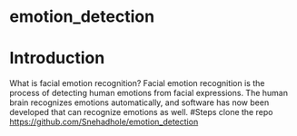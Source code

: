 # emotion_detection
# Introduction
What is facial emotion recognition? Facial emotion recognition is the process of detecting human emotions from facial expressions. The human brain recognizes emotions automatically, and software has now been developed that can recognize emotions as well.
#Steps
clone the repo https://github.com/Snehadhole/emotion_detection
